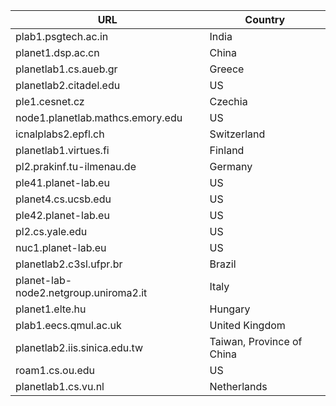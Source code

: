 | URL                                      | Country                   |
| ---------------------------------------- | ------------------------- |
| plab1.psgtech.ac.in                      | India                     |
| planet1.dsp.ac.cn                        | China                     |
| planetlab1.cs.aueb.gr                    | Greece                    |
| planetlab2.citadel.edu                   | US                        |
| ple1.cesnet.cz                           | Czechia                   |
| node1.planetlab.mathcs.emory.edu         | US                        |
| icnalplabs2.epfl.ch                      | Switzerland               |
| planetlab1.virtues.fi                    | Finland                   |
| pl2.prakinf.tu-ilmenau.de                | Germany                   |
| ple41.planet-lab.eu                      | US                        |
| planet4.cs.ucsb.edu                      | US                        |
| ple42.planet-lab.eu                      | US                        |
| pl2.cs.yale.edu                          | US                        |
| nuc1.planet-lab.eu                       | US                        |
| planetlab2.c3sl.ufpr.br                  | Brazil                    |
| planet-lab-node2.netgroup.uniroma2.it    | Italy                     |
| planet1.elte.hu                          | Hungary                   |
| plab1.eecs.qmul.ac.uk                    | United Kingdom            |
| planetlab2.iis.sinica.edu.tw             | Taiwan, Province of China |
| roam1.cs.ou.edu                          | US                        |
| planetlab1.cs.vu.nl                      | Netherlands               |